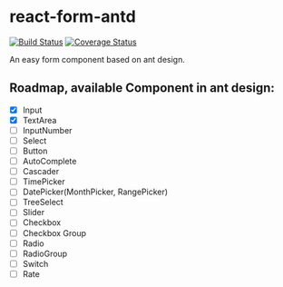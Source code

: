 # react-form-antd
[![Build Status](https://img.shields.io/travis/wangtao0101/react-form-antd.svg?style=flat)](https://travis-ci.org/wangtao0101/react-form-antd)
[![Coverage Status](https://coveralls.io/repos/github/wangtao0101/react-form-antd/badge.svg?branch=master&dummy=no_cache_please_1)](https://coveralls.io/github/wangtao0101/react-form-antd?branch=master)

An easy form component based on ant design.

## Roadmap, available Component in ant design:
- [x] Input
- [x] TextArea
- [ ] InputNumber
- [ ] Select
- [ ] Button
- [ ] AutoComplete
- [ ] Cascader
- [ ] TimePicker
- [ ] DatePicker(MonthPicker, RangePicker)
- [ ] TreeSelect
- [ ] Slider
- [ ] Checkbox
- [ ] Checkbox Group
- [ ] Radio
- [ ] RadioGroup
- [ ] Switch
- [ ] Rate
